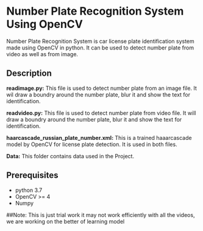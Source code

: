 # Number Plate Recognition System Using OpenCV

Number Plate Recognition System is car license plate identification system made using OpenCV in python. It can be used to detect number plate from video as well as from image.

## Description

**readimage.py:** This file is used to detect number plate from an image file. It wil draw a boundry around the number plate, blur it and show the text for identification.

**readvideo.py:** This file is used to detect number plate from video file. It will draw a boundry around the number plate, blur it and show the text for identification.

**haarcascade_russian_plate_number.xml:** This is a trained haaarcascade model by OpenCV for license plate detection. It is used in both files.

**Data:** This folder contains data used in the Project.

## Prerequisites

* python 3.7
* OpenCV >= 4
* Numpy

##Note: This is just trial work it may not work efficiently with all the videos, we are working on the better of learning model
